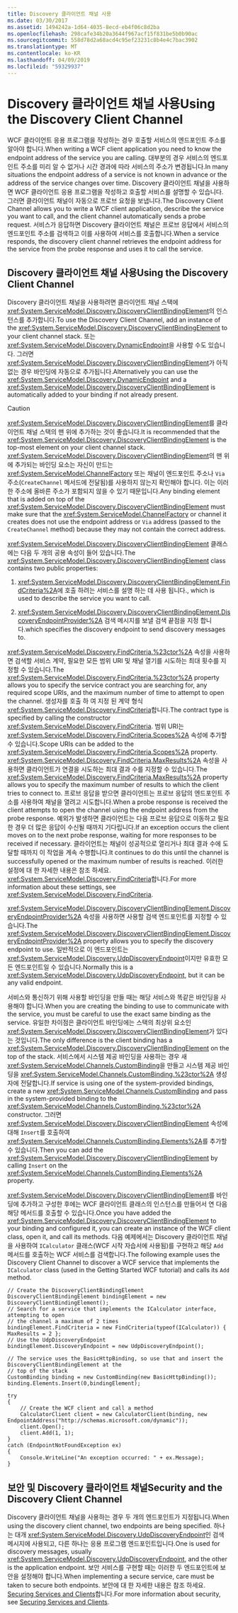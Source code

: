 ```yaml
---
title: Discovery 클라이언트 채널 사용
ms.date: 03/30/2017
ms.assetid: 1494242a-1d64-4035-8ecd-eb4f06c8d2ba
ms.openlocfilehash: 298cafe34b20a3644f967acf15f831be5b0b90ac
ms.sourcegitcommit: 558d78d2a68acd4c95ef23231c8b4e4c7bac3902
ms.translationtype: MT
ms.contentlocale: ko-KR
ms.lasthandoff: 04/09/2019
ms.locfileid: "59329937"
---
```

# <a name="using-the-discovery-client-channel"></a><span data-ttu-id="9ec27-102">Discovery 클라이언트 채널 사용</span><span class="sxs-lookup"><span data-stu-id="9ec27-102">Using the Discovery Client Channel</span></span>
<span data-ttu-id="9ec27-103">WCF 클라이언트 응용 프로그램을 작성하는 경우 호출할 서비스의 엔드포인트 주소를 알아야 합니다.</span><span class="sxs-lookup"><span data-stu-id="9ec27-103">When writing a WCF client application you need to know the endpoint address of the service you are calling.</span></span> <span data-ttu-id="9ec27-104">대부분의 경우 서비스의 엔드포인트 주소를 미리 알 수 없거나 시간 경과에 따라 서비스의 주소가 변경됩니다.</span><span class="sxs-lookup"><span data-stu-id="9ec27-104">In many situations the endpoint address of a service is not known in advance or the address of the service changes over time.</span></span> <span data-ttu-id="9ec27-105">Discovery 클라이언트 채널을 사용하면 WCF 클라이언트 응용 프로그램을 작성하고 호출할 서비스를 설명할 수 있습니다. 그러면 클라이언트 채널이 자동으로 프로브 요청을 보냅니다.</span><span class="sxs-lookup"><span data-stu-id="9ec27-105">The Discovery Client Channel allows you to write a WCF client application, describe the service you want to call, and the client channel automatically sends a probe request.</span></span> <span data-ttu-id="9ec27-106">서비스가 응답하면 Discovery 클라이언트 채널은 프로브 응답에서 서비스의 엔드포인트 주소를 검색하고 이를 사용하여 서비스를 호출합니다.</span><span class="sxs-lookup"><span data-stu-id="9ec27-106">When a service responds, the discovery client channel retrieves the endpoint address for the service from the probe response and uses it to call the service.</span></span>  
  
## <a name="using-the-discovery-client-channel"></a><span data-ttu-id="9ec27-107">Discovery 클라이언트 채널 사용</span><span class="sxs-lookup"><span data-stu-id="9ec27-107">Using the Discovery Client Channel</span></span>  
 <span data-ttu-id="9ec27-108">Discovery 클라이언트 채널을 사용하려면 클라이언트 채널 스택에 <xref:System.ServiceModel.Discovery.DiscoveryClientBindingElement>의 인스턴스를 추가합니다.</span><span class="sxs-lookup"><span data-stu-id="9ec27-108">To use the Discovery Client Channel, add an instance of the <xref:System.ServiceModel.Discovery.DiscoveryClientBindingElement> to your client channel stack.</span></span> <span data-ttu-id="9ec27-109">또는 <xref:System.ServiceModel.Discovery.DynamicEndpoint>을 사용할 수도 있습니다. 그러면 <xref:System.ServiceModel.Discovery.DiscoveryClientBindingElement>가 아직 없는 경우 바인딩에 자동으로 추가됩니다.</span><span class="sxs-lookup"><span data-stu-id="9ec27-109">Alternatively you can use the <xref:System.ServiceModel.Discovery.DynamicEndpoint> and a <xref:System.ServiceModel.Discovery.DiscoveryClientBindingElement> is automatically added to your binding if not already present.</span></span>  
  
> [!CAUTION]
>  <span data-ttu-id="9ec27-110"><xref:System.ServiceModel.Discovery.DiscoveryClientBindingElement>를 클라이언트 채널 스택의 맨 위에 추가하는 것이 좋습니다.</span><span class="sxs-lookup"><span data-stu-id="9ec27-110">It is recommended that the <xref:System.ServiceModel.Discovery.DiscoveryClientBindingElement> is the top-most element on your client channel stack.</span></span> <span data-ttu-id="9ec27-111"><xref:System.ServiceModel.Discovery.DiscoveryClientBindingElement>의 맨 위에 추가되는 바인딩 요소는 자신이 만드는 <xref:System.ServiceModel.ChannelFactory> 또는 채널이 엔드포인트 주소나 `Via` 주소(`CreateChannel` 메서드에 전달됨)를 사용하지 않는지 확인해야 합니다. 이는 이러한 주소에 올바른 주소가 포함되지 않을 수 있기 때문입니다.</span><span class="sxs-lookup"><span data-stu-id="9ec27-111">Any binding element that is added on top of the <xref:System.ServiceModel.Discovery.DiscoveryClientBindingElement> must make sure that the <xref:System.ServiceModel.ChannelFactory> or channel it creates does not use the endpoint address or `Via` address (passed to the `CreateChannel` method) because they may not contain the correct address.</span></span>  
  
 <span data-ttu-id="9ec27-112"><xref:System.ServiceModel.Discovery.DiscoveryClientBindingElement> 클래스에는 다음 두 개의 공용 속성이 들어 있습니다.</span><span class="sxs-lookup"><span data-stu-id="9ec27-112">The <xref:System.ServiceModel.Discovery.DiscoveryClientBindingElement> class contains two public properties:</span></span>  
  
1. <xref:System.ServiceModel.Discovery.DiscoveryClientBindingElement.FindCriteria%2A><span data-ttu-id="9ec27-113">에 호출 하려는 서비스를 설명 하는 데 사용 됩니다.</span><span class="sxs-lookup"><span data-stu-id="9ec27-113">, which is used to describe the service you want to call.</span></span>  
  
2. <xref:System.ServiceModel.Discovery.DiscoveryClientBindingElement.DiscoveryEndpointProvider%2A> <span data-ttu-id="9ec27-114">검색 메시지를 보낼 검색 끝점을 지정 합니다.</span><span class="sxs-lookup"><span data-stu-id="9ec27-114">which specifies the discovery endpoint to send discovery messages to.</span></span>  
  
 <span data-ttu-id="9ec27-115"><xref:System.ServiceModel.Discovery.FindCriteria.%23ctor%2A> 속성을 사용하면 검색할 서비스 계약, 필요한 모든 범위 URI 및 채널 열기를 시도하는 최대 횟수를 지정할 수 있습니다.</span><span class="sxs-lookup"><span data-stu-id="9ec27-115">The <xref:System.ServiceModel.Discovery.FindCriteria.%23ctor%2A> property allows you to specify the service contract you are searching for, any required scope URIs, and the maximum number of time to attempt to open the channel.</span></span> <span data-ttu-id="9ec27-116">생성자를 호출 하 여 지정 된 계약 형식 <xref:System.ServiceModel.Discovery.FindCriteria>합니다.</span><span class="sxs-lookup"><span data-stu-id="9ec27-116">The contract type is specified by calling the constructor  <xref:System.ServiceModel.Discovery.FindCriteria>.</span></span> <span data-ttu-id="9ec27-117">범위 URI는 <xref:System.ServiceModel.Discovery.FindCriteria.Scopes%2A> 속성에 추가할 수 있습니다.</span><span class="sxs-lookup"><span data-stu-id="9ec27-117">Scope URIs can be added to the <xref:System.ServiceModel.Discovery.FindCriteria.Scopes%2A> property.</span></span> <span data-ttu-id="9ec27-118"><xref:System.ServiceModel.Discovery.FindCriteria.MaxResults%2A> 속성을 사용하면 클라이언트가 연결을 시도하는 최대 결과 수를 지정할 수 있습니다.</span><span class="sxs-lookup"><span data-stu-id="9ec27-118">The <xref:System.ServiceModel.Discovery.FindCriteria.MaxResults%2A> property allows you to specify the maximum number of results to which the client tries to connect to.</span></span> <span data-ttu-id="9ec27-119">프로브 응답을 받으면 클라이언트는 프로브 응답의 엔드포인트 주소를 사용하여 채널을 열려고 시도합니다.</span><span class="sxs-lookup"><span data-stu-id="9ec27-119">When a probe response is received the client attempts to open the channel using the endpoint address from the probe response.</span></span> <span data-ttu-id="9ec27-120">예외가 발생하면 클라이언트는 다음 프로브 응답으로 이동하고 필요한 경우 더 많은 응답이 수신될 때까지 기다립니다.</span><span class="sxs-lookup"><span data-stu-id="9ec27-120">If an exception occurs the client moves on to the next probe response, waiting for more responses to be received if necessary.</span></span> <span data-ttu-id="9ec27-121">클라이언트는 채널이 성공적으로 열리거나 최대 결과 수에 도달할 때까지 이 작업을 계속 수행합니다.</span><span class="sxs-lookup"><span data-stu-id="9ec27-121">It continues to do this until the channel is successfully opened or the maximum number of results is reached.</span></span> <span data-ttu-id="9ec27-122">이러한 설정에 대 한 자세한 내용은 참조 하세요. <xref:System.ServiceModel.Discovery.FindCriteria>합니다.</span><span class="sxs-lookup"><span data-stu-id="9ec27-122">For more information about these settings, see <xref:System.ServiceModel.Discovery.FindCriteria>.</span></span>  
  
 <span data-ttu-id="9ec27-123"><xref:System.ServiceModel.Discovery.DiscoveryClientBindingElement.DiscoveryEndpointProvider%2A> 속성을 사용하면 사용할 검색 엔드포인트를 지정할 수 있습니다.</span><span class="sxs-lookup"><span data-stu-id="9ec27-123">The <xref:System.ServiceModel.Discovery.DiscoveryClientBindingElement.DiscoveryEndpointProvider%2A> property allows you to specify the discovery endpoint to use.</span></span> <span data-ttu-id="9ec27-124">일반적으로 이 엔드포인트는 <xref:System.ServiceModel.Discovery.UdpDiscoveryEndpoint>이지만 유효한 모든 엔드포인트일 수 있습니다.</span><span class="sxs-lookup"><span data-stu-id="9ec27-124">Normally this is a <xref:System.ServiceModel.Discovery.UdpDiscoveryEndpoint>, but it can be any valid endpoint.</span></span>  
  
 <span data-ttu-id="9ec27-125">서비스와 통신하기 위해 사용할 바인딩을 만들 때는 해당 서비스와 똑같은 바인딩을 사용해야 합니다.</span><span class="sxs-lookup"><span data-stu-id="9ec27-125">When you are creating the binding to use to communicate with the service, you must be careful to use the exact same binding as the service.</span></span> <span data-ttu-id="9ec27-126">유일한 차이점은 클라이언트 바인딩에는 스택의 최상위 요소인 <xref:System.ServiceModel.Discovery.DiscoveryClientBindingElement>가 있다는 것입니다.</span><span class="sxs-lookup"><span data-stu-id="9ec27-126">The only difference is the client binding has a <xref:System.ServiceModel.Discovery.DiscoveryClientBindingElement> on the top of the stack.</span></span> <span data-ttu-id="9ec27-127">서비스에서 시스템 제공 바인딩을 사용하는 경우 새 <xref:System.ServiceModel.Channels.CustomBinding>을 만들고 시스템 제공 바인딩을 <xref:System.ServiceModel.Channels.CustomBinding.%23ctor%2A> 생성자에 전달합니다.</span><span class="sxs-lookup"><span data-stu-id="9ec27-127">If service is using one of the system-provided bindings, create a new <xref:System.ServiceModel.Channels.CustomBinding> and pass in the system-provided binding to the <xref:System.ServiceModel.Channels.CustomBinding.%23ctor%2A> constructor.</span></span> <span data-ttu-id="9ec27-128">그러면 <xref:System.ServiceModel.Discovery.DiscoveryClientBindingElement> 속성에 대해 `Insert`를 호출하여 <xref:System.ServiceModel.Channels.CustomBinding.Elements%2A>를 추가할 수 있습니다.</span><span class="sxs-lookup"><span data-stu-id="9ec27-128">Then you can add the <xref:System.ServiceModel.Discovery.DiscoveryClientBindingElement> by calling `Insert` on the <xref:System.ServiceModel.Channels.CustomBinding.Elements%2A> property.</span></span>  
  
 <span data-ttu-id="9ec27-129"><xref:System.ServiceModel.Discovery.DiscoveryClientBindingElement>를 바인딩에 추가하고 구성한 후에는 WCF 클라이언트 클래스의 인스턴스를 만들어서 연 다음 해당 메서드를 호출할 수 있습니다.</span><span class="sxs-lookup"><span data-stu-id="9ec27-129">Once you have added the <xref:System.ServiceModel.Discovery.DiscoveryClientBindingElement> to your binding and configured it, you can create an instance of the WCF client class, open it, and call its methods.</span></span> <span data-ttu-id="9ec27-130">다음 예제에서는 Discovery 클라이언트 채널을 사용하여 `ICalculator` 클래스(WCF 시작 자습서에 사용됨)를 구현하고 해당 `Add` 메서드를 호출하는 WCF 서비스를 검색합니다.</span><span class="sxs-lookup"><span data-stu-id="9ec27-130">The following example uses the Discovery Client Channel to discover a WCF service that implements the `ICalculator` class (used in the Getting Started WCF tutorial) and calls its `Add` method.</span></span>  
  
```  
// Create the DiscoveryClientBindingElement  
DiscoveryClientBindingElement bindingElement = new DiscoveryClientBindingElement();  
// Search for a service that implements the ICalculator interface, attempting to open  
// the channel a maximum of 2 times  
bindingElement.FindCriteria = new FindCriteria(typeof(ICalculator)) { MaxResults = 2 };  
// Use the UdpDiscoveryEndpoint  
bindingElement.DiscoveryEndpoint = new UdpDiscoveryEndpoint();  
  
// The service uses the BasicHttpBinding, so use that and insert the DiscoveryClientBindingElement at the   
// top of the stack  
CustomBinding binding = new CustomBinding(new BasicHttpBinding());  
binding.Elements.Insert(0,bindingElement);  
  
try  
{  
    // Create the WCF client and call a method  
    CalculatorClient client = new CalculatorClient(binding, new EndpointAddress("http://schemas.microsoft.com/dynamic"));  
    client.Open();  
    client.Add(1, 1);  
}  
catch (EndpointNotFoundException ex)  
{  
    Console.WriteLine("An exception occurred: " + ex.Message);  
}  
```  
  
## <a name="security-and-the-discovery-client-channel"></a><span data-ttu-id="9ec27-131">보안 및 Discovery 클라이언트 채널</span><span class="sxs-lookup"><span data-stu-id="9ec27-131">Security and the Discovery Client Channel</span></span>  
 <span data-ttu-id="9ec27-132">Discovery 클라이언트 채널을 사용하는 경우 두 개의 엔드포인트가 지정됩니다.</span><span class="sxs-lookup"><span data-stu-id="9ec27-132">When using the discovery client channel, two endpoints are being specified.</span></span> <span data-ttu-id="9ec27-133">하나는 대개 <xref:System.ServiceModel.Discovery.UdpDiscoveryEndpoint>인 검색 메시지에 사용되고, 다른 하나는 응용 프로그램 엔드포인트입니다.</span><span class="sxs-lookup"><span data-stu-id="9ec27-133">One is used for discovery messages, usually <xref:System.ServiceModel.Discovery.UdpDiscoveryEndpoint>, and the other is the application endpoint.</span></span> <span data-ttu-id="9ec27-134">보안 서비스를 구현할 때는 이러한 두 엔드포인트에 보안을 설정해야 합니다.</span><span class="sxs-lookup"><span data-stu-id="9ec27-134">When implementing a secure service, care must be taken to secure both endpoints.</span></span> <span data-ttu-id="9ec27-135">보안에 대 한 자세한 내용은 참조 하세요. [Securing Services and Clients](../../../../docs/framework/wcf/feature-details/securing-services-and-clients.md)합니다.</span><span class="sxs-lookup"><span data-stu-id="9ec27-135">For more information about security, see [Securing Services and Clients](../../../../docs/framework/wcf/feature-details/securing-services-and-clients.md).</span></span>
